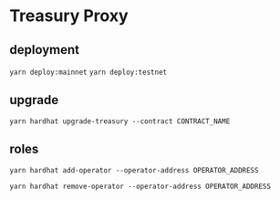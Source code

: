 # Treasury Proxy

## deployment

`yarn deploy:mainnet`
`yarn deploy:testnet`

## upgrade

`yarn hardhat upgrade-treasury --contract CONTRACT_NAME`

## roles

`yarn hardhat add-operator --operator-address OPERATOR_ADDRESS`

`yarn hardhat remove-operator --operator-address OPERATOR_ADDRESS`
